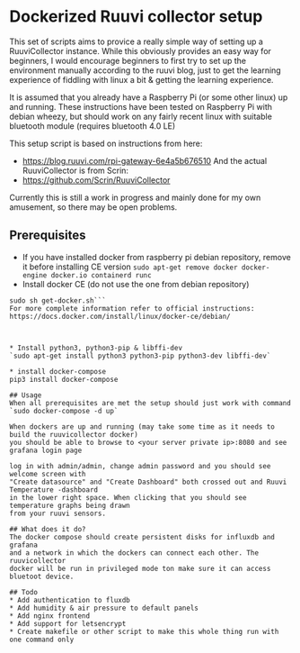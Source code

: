 # Dockerized Ruuvi collector setup
This set of scripts aims to provice a really simple way of setting up a RuuviCollector
instance. While this obviously provides an easy way for beginners, I would encourage
beginners to first try to set up the environment manually according to the ruuvi blog,
just to get the learning experience of fiddling with linux a bit & getting the learning
experience.

It is assumed that you already have a Raspberry Pi (or some other linux) up and
running. These instructions have been tested on Raspberry Pi with debian wheezy,
but should work on any fairly recent linux with suitable bluetooth module (requires
bluetooth 4.0 LE)

This setup script is based on instructions from here:
* https://blog.ruuvi.com/rpi-gateway-6e4a5b676510
And the actual RuuviCollector is from Scrin:
* https://github.com/Scrin/RuuviCollector

Currently this is still a work in progress and mainly done for my own amusement, so there may be open
problems.

## Prerequisites
* If you have installed docker from raspberry pi debian repository, remove it before installing CE version
`sudo apt-get remove docker docker-engine docker.io containerd runc`
* Install docker CE (do not use the one from debian repository)
```curl -fsSL https://get.docker.com -o get-docker.sh
sudo sh get-docker.sh```
For more complete information refer to official instructions: https://docs.docker.com/install/linux/docker-ce/debian/



* Install python3, python3-pip & libffi-dev
`sudo apt-get install python3 python3-pip python3-dev libffi-dev`

* install docker-compose
pip3 install docker-compose

## Usage
When all prerequisites are met the setup should just work with command
`sudo docker-compose -d up`

When dockers are up and running (may take some time as it needs to build the ruuvicollector docker)
you should be able to browse to <your server private ip>:8080 and see grafana login page

log in with admin/admin, change admin password and you should see welcome screen with 
"Create datasource" and "Create Dashboard" both crossed out and Ruuvi Temperature -dashboard
in the lower right space. When clicking that you should see temperature graphs being drawn
from your ruuvi sensors.

## What does it do?
The docker compose should create persistent disks for influxdb and grafana
and a network in which the dockers can connect each other. The ruuvicollector
docker will be run in privileged mode ton make sure it can access bluetoot device.

## Todo
* Add authentication to fluxdb
* Add humidity & air pressure to default panels
* Add nginx frontend
* Add support for letsencrypt
* Create makefile or other script to make this whole thing run with one command only
